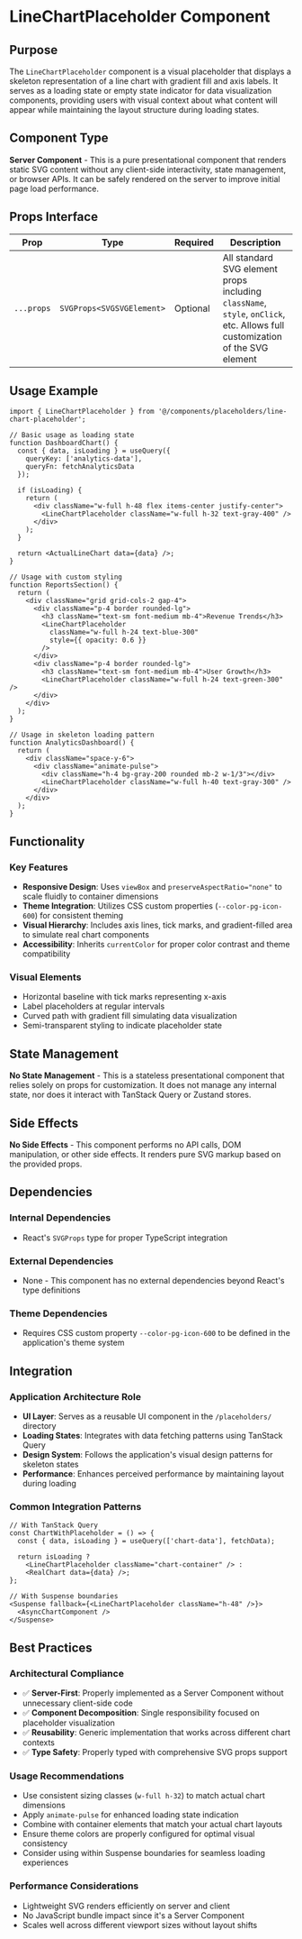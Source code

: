 # LineChartPlaceholder Component

## Purpose

The `LineChartPlaceholder` component is a visual placeholder that displays a skeleton representation of a line chart with gradient fill and axis labels. It serves as a loading state or empty state indicator for data visualization components, providing users with visual context about what content will appear while maintaining the layout structure during loading states.

## Component Type

**Server Component** - This is a pure presentational component that renders static SVG content without any client-side interactivity, state management, or browser APIs. It can be safely rendered on the server to improve initial page load performance.

## Props Interface

| Prop | Type | Required | Description |
|------|------|----------|-------------|
| `...props` | `SVGProps<SVGSVGElement>` | Optional | All standard SVG element props including `className`, `style`, `onClick`, etc. Allows full customization of the SVG element |

## Usage Example

```tsx
import { LineChartPlaceholder } from '@/components/placeholders/line-chart-placeholder';

// Basic usage as loading state
function DashboardChart() {
  const { data, isLoading } = useQuery({
    queryKey: ['analytics-data'],
    queryFn: fetchAnalyticsData
  });

  if (isLoading) {
    return (
      <div className="w-full h-48 flex items-center justify-center">
        <LineChartPlaceholder className="w-full h-32 text-gray-400" />
      </div>
    );
  }

  return <ActualLineChart data={data} />;
}

// Usage with custom styling
function ReportsSection() {
  return (
    <div className="grid grid-cols-2 gap-4">
      <div className="p-4 border rounded-lg">
        <h3 className="text-sm font-medium mb-4">Revenue Trends</h3>
        <LineChartPlaceholder 
          className="w-full h-24 text-blue-300"
          style={{ opacity: 0.6 }}
        />
      </div>
      <div className="p-4 border rounded-lg">
        <h3 className="text-sm font-medium mb-4">User Growth</h3>
        <LineChartPlaceholder className="w-full h-24 text-green-300" />
      </div>
    </div>
  );
}

// Usage in skeleton loading pattern
function AnalyticsDashboard() {
  return (
    <div className="space-y-6">
      <div className="animate-pulse">
        <div className="h-4 bg-gray-200 rounded mb-2 w-1/3"></div>
        <LineChartPlaceholder className="w-full h-40 text-gray-300" />
      </div>
    </div>
  );
}
```

## Functionality

### Key Features
- **Responsive Design**: Uses `viewBox` and `preserveAspectRatio="none"` to scale fluidly to container dimensions
- **Theme Integration**: Utilizes CSS custom properties (`--color-pg-icon-600`) for consistent theming
- **Visual Hierarchy**: Includes axis lines, tick marks, and gradient-filled area to simulate real chart components
- **Accessibility**: Inherits `currentColor` for proper color contrast and theme compatibility

### Visual Elements
- Horizontal baseline with tick marks representing x-axis
- Label placeholders at regular intervals
- Curved path with gradient fill simulating data visualization
- Semi-transparent styling to indicate placeholder state

## State Management

**No State Management** - This is a stateless presentational component that relies solely on props for customization. It does not manage any internal state, nor does it interact with TanStack Query or Zustand stores.

## Side Effects

**No Side Effects** - This component performs no API calls, DOM manipulation, or other side effects. It renders pure SVG markup based on the provided props.

## Dependencies

### Internal Dependencies
- React's `SVGProps` type for proper TypeScript integration

### External Dependencies
- None - This component has no external dependencies beyond React's type definitions

### Theme Dependencies
- Requires CSS custom property `--color-pg-icon-600` to be defined in the application's theme system

## Integration

### Application Architecture Role
- **UI Layer**: Serves as a reusable UI component in the `/placeholders/` directory
- **Loading States**: Integrates with data fetching patterns using TanStack Query
- **Design System**: Follows the application's visual design patterns for skeleton states
- **Performance**: Enhances perceived performance by maintaining layout during loading

### Common Integration Patterns
```tsx
// With TanStack Query
const ChartWithPlaceholder = () => {
  const { data, isLoading } = useQuery(['chart-data'], fetchData);
  
  return isLoading ? 
    <LineChartPlaceholder className="chart-container" /> : 
    <RealChart data={data} />;
};

// With Suspense boundaries
<Suspense fallback={<LineChartPlaceholder className="h-48" />}>
  <AsyncChartComponent />
</Suspense>
```

## Best Practices

### Architectural Compliance
- ✅ **Server-First**: Properly implemented as a Server Component without unnecessary client-side code
- ✅ **Component Decomposition**: Single responsibility focused on placeholder visualization
- ✅ **Reusability**: Generic implementation that works across different chart contexts
- ✅ **Type Safety**: Properly typed with comprehensive SVG props support

### Usage Recommendations
- Use consistent sizing classes (`w-full h-32`) to match actual chart dimensions
- Apply `animate-pulse` for enhanced loading state indication
- Combine with container elements that match your actual chart layouts
- Ensure theme colors are properly configured for optimal visual consistency
- Consider using within Suspense boundaries for seamless loading experiences

### Performance Considerations
- Lightweight SVG renders efficiently on server and client
- No JavaScript bundle impact since it's a Server Component
- Scales well across different viewport sizes without layout shifts